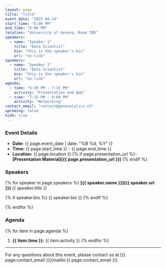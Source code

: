 ```yaml
---
layout: page
title: "Title"
event_date: "2025-04-24"
start_time: "6:00 PM"
end_time: "8:00 PM"
location: "University of Geneva, Room TBD"
speakers:
  - name: "Speaker 1"
    title: "Data Scientist"
    bio: "this is the speaker's bio"
    url: "no-link"
speakers:
  - name: "Speaker 2"
    title: "Data Scientist"
    bio: "this is the speaker's bio"
    url: "no-link"
agenda:
  - time: "6:30 PM - 7:15 PM"
    activity: "Presentation and Q&A"
  - time: "7:15 PM - 9:00 PM"
    activity: "Networking"
contact_email: "contact@genevalytics.ch"
upcoming: false
hide: true
---
```


### Event Details

- **Date:** {{ page.event_date | date: "%B %d, %Y" }}
- **Time:** {{ page.start_time }} - {{ page.end_time }}
- **Location:** {{ page.location }}
{% if page.presentation_url %}- **[Presentation Material]({{ page.presentation_url }})** {% endif %}

### Speakers

{% for speaker in page.speakers %}
**[{{ speaker.name }}]({{ speaker.url }})**
*{{ speaker.title }}*

{% if speaker.bio %} {{ speaker.bio }} {% endif %}


{% endfor %}

### Agenda

{% for item in page.agenda %}
1. **{{ item.time }}:** {{ item.activity }}
{% endfor %}

---

For any questions about this event, please contact us at [{{ page.contact_email }}](mailto:{{ page.contact_email }}).